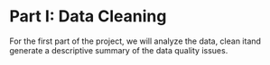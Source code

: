 # Part I: Data Cleaning
For the first​ ​part​ ​of​ ​the​ ​project​,​ ​we​ ​will​ ​analyze​ ​the​ ​data,​ ​clean​ ​it​ ​and​ ​generate​ ​a descriptive​ ​summary​ ​of​ ​the​ ​data​ ​quality​ ​issues.
